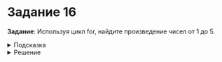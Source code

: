 # Задание 16
**Задание**: Используя цикл for, найдите произведение чисел от 1 до 5.
<details>
<summary>Подсказка</summary>
Начните с переменной, равной 1, и умножайте её на каждое число в цикле.
</details>
<details>
<summary>Решение</summary>

```python
product = 1
for i in range(1, 6):
    product *= i
print(product)  # Ответ: 120
```

</details>